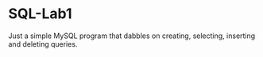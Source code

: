# SQL-Lab1
<p> Just a simple MySQL program that dabbles on creating, selecting, inserting and deleting queries. </p>
